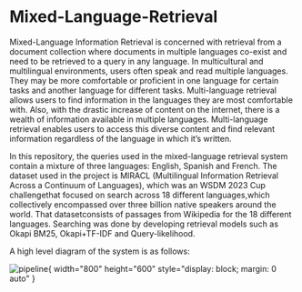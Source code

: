 # Mixed-Language-Retrieval

Mixed-Language Information Retrieval is concerned with retrieval from a document collection where documents in multiple languages co-exist and need to be retrieved to a query in any language. In multicultural and multilingual environments, users often speak and read multiple languages. They may be more comfortable or proficient in one language for certain tasks and another language for different tasks. Multi-language retrieval allows users to find information in the languages they are most comfortable with. Also, with the drastic increase of content on the internet, there is a wealth of information available in multiple languages. Multi-language retrieval enables users to access this diverse content and find relevant information regardless of the language in which it’s written.

In this repository, the queries used in the mixed-language retrieval system contain a mixture of three languages: English, Spanish and French. The dataset used in the project is MIRACL (Multilingual Information Retrieval Across a Continuum of Languages), which was an WSDM 2023 Cup challengethat focused on search across 18 different languages,which collectively encompassed over three billion native speakers around the world. That datasetconsists of passages from Wikipedia for the 18 different languages. Searching was done by developing retrieval models such as Okapi BM25, Okapi+TF-IDF and Query-likelihood.

A high level diagram of the system is as follows:

![pipeline](https://github.com/nilesh-hegde/Mixed-Language-Retrieval/assets/55364143/c5701004-04e5-494e-8db2-f7ee8f8465cb){ width="800" height="600" style="display: block; margin: 0 auto" }



